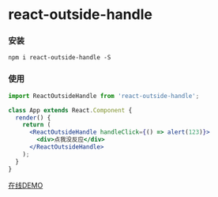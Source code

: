 # react-outside-handle

### 安装

```shell
npm i react-outside-handle -S
```

### 使用

```jsx
import ReactOutsideHandle from 'react-outside-handle';

class App extends React.Component {
  render() {
    return (
      <ReactOutsideHandle handleClick={() => alert(123)}>
        <div>点我没反应</div>
      </ReactOutsideHandle>
    );
  }
}
```

[在线DEMO](#https://codesandbox.io/s/9o0mm2476o)

